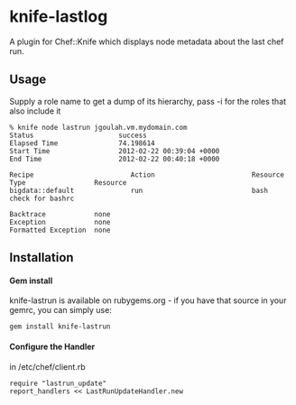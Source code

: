 # knife-lastlog

A plugin for Chef::Knife which displays node metadata about the last chef run.

## Usage 

Supply a role name to get a dump of its hierarchy, pass -i for the roles that also include it

```
% knife node lastrun jgoulah.vm.mydomain.com
Status                     success
Elapsed Time               74.198614
Start Time                 2012-02-22 00:39:04 +0000
End Time                   2012-02-22 00:40:18 +0000

Recipe                        Action                        Resource Type                 Resource
bigdata::default              run                           bash                          check for bashrc

Backtrace            none
Exception            none
Formatted Exception  none
```

## Installation

#### Gem install

knife-lastrun is available on rubygems.org - if you have that source in your gemrc, you can simply use:

    gem install knife-lastrun

#### Configure the Handler

in /etc/chef/client.rb

```
require "lastrun_update"
report_handlers << LastRunUpdateHandler.new
```
